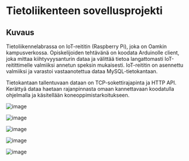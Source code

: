 # Tietoliikenteen sovellusprojekti

## Kuvaus
Tietoliikennelabrassa on IoT-reititin (Raspberry Pi), joka on Oamkin kampusverkossa. Opiskelijoiden tehtävänä on koodata Arduinolle client, joka mittaa kiihtyvyysanturin 
dataa ja välittää tietoa langattomasti IoT-reitittimelle valmiiksi annetun speksin mukaisesti. IoT-reititin on asennettu valmiiksi ja varastoi vastaanotettua dataa 
MySQL-tietokantaan.

Tietokantaan tallentuvaan dataan on TCP-sokettirajapinta ja HTTP API. Kerättyä dataa haetaan rajanpinnasta omaan kannettavaan koodatulla ohjelmalla ja käsitellään 
koneoppimistarkoitukseen.

![image](https://user-images.githubusercontent.com/93710233/199669397-033d183c-42d3-48f6-b4f0-663541653774.png)


![image](https://user-images.githubusercontent.com/93710233/204480199-241a250d-7308-4832-860d-f6f5545a9c47.png)

![image](https://user-images.githubusercontent.com/93710233/207848074-9a74c164-b075-4749-b62c-6c91151d2767.png)

![image](https://user-images.githubusercontent.com/93710233/207848196-ae599c12-01bf-4d7e-866b-60cb548fefb6.png)

![image](https://user-images.githubusercontent.com/93710233/207848636-8a0ed47f-d775-4b3f-ae33-e1c3d22278d9.png)



